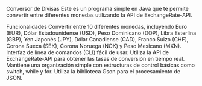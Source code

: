 Conversor de Divisas
Este es un programa simple en Java que te permite convertir entre diferentes monedas utilizando la API de ExchangeRate-API.

Funcionalidades
Convertir entre 10 diferentes monedas, incluyendo Euro (EUR), Dólar Estadounidense (USD), Peso Dominicano (DOP), Libra Esterlina (GBP), Yen Japonés (JPY), Dólar Canadiense (CAD), Franco Suizo (CHF), Corona Sueca (SEK), Corona Noruega (NOK) y Peso Mexicano (MXN).
Interfaz de línea de comandos (CLI) fácil de usar.
Utiliza la API de ExchangeRate-API para obtener las tasas de conversión en tiempo real.
Mantiene una organización simple con estructuras de control básicas como switch, while y for.
Utiliza la biblioteca Gson para el procesamiento de JSON.
